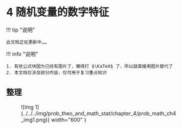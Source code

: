 # 4 随机变量的数字特征

!!! tip "说明"

    此文档正在更新中……

!!! info "说明"

    1. 有些公式块因为已经有图片了，懒得打 $\KaTeX$ 了，所以就直接用图片替代了
    2. 本文档仅涉及部分内容，仅可用于复习重点知识

## 整理

<figure markdown="span">
    ![Img 1](../../../img/prob_theo_and_math_stat/chapter_4/prob_math_ch4_img1.png){ width="600" }
</figure>
